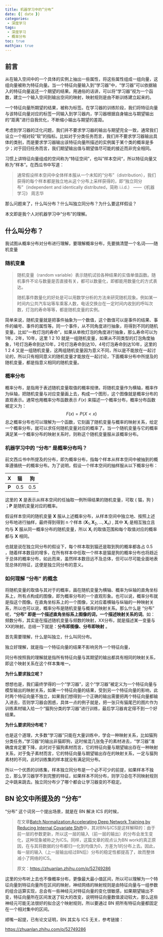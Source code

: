 ```yaml
---
title: 机器学习中的“分布”
date: {{ date }}
categories:
 - 深度学习
tags:
 - 深度学习
 - 概率分布
toc: true
mathjax: true
---
```


## 前言

从在输入空间中的一个具体的实例上抽出一些属性，将这些属性组成一组向量，这组向量被称为特征向量。当一个特征向量输入到“学习器”中，“学习器”可以依据输入的特征向量返还一个期望的结果。用通俗的话讲，可以将“学习器”视为一个函数，建立一个输入空间到输出空间的映射，映射规则是由不断训练建立起来的。

一个特征向量所期望的结果，被称为标签。在学习器的训练阶段，我们将特征向量与该特征向量对应的标签一同输入到学习器内，学习器根据自身输出与期望输出的“距离”进行自我优化，不断缩小输出与期望的差距。

考虑到学习器的泛化问题，我们并不要求学习器的输出与期望完全一致，通常我们设立一个相对较“软”的指标。比如对于分类任务而言，我们并不要求学习器输出具体的类别，而是要求学习器输出该特征向量所描述的实例属于某个类的概率是多少；对于回归任务而言，我们期望输出值与期望值尽可能的接近而非完全相同。

习惯上讲特征向量组成的空间称为“特征空间”，也叫”样本空间“，所以特征向量又称为“样本”。在西瓜书中写道：

> 通常假设样本空间中全体样本服从一个未知的“分布”（distribution），我们获得的每个样本都是独立地从这个分布上采样获得的，即“独立同分布”（independent and identically distributed，简称 i.i.d.） ——《机器学习》 周志华

那么问题来了，什么叫分布？什么叫独立同分布？为什么要这样假设？

本文即是我个人对机器学习中“分布”的理解。

## 什么叫分布？

我试图从概率分布对分布进行理解，要理解概率分布，先要搞清楚一个名词——随机变量

### 随机变量

> 随机变量（random variable）表示随机试验各种结果的实值单值函数。随机事件不论与数量是否直接有关，都可以数量化，即都能用数量化的方式表达。  
>
> 随机事件数量化的好处是可以用数学分析的方法来研究随机现象。例如某一时间内公共汽车站等车乘客人数，电话交换台在一定时间内收到的呼叫次数，灯泡的寿命等等，都是随机变量的实例。

简单来说，随机变量就是把事件抽象为一个数值，这个数值可以是事件的结果、事件的编号、事件的属性等。同一个事件，从不同角度进行抽象，将得到不同的随机变量。比如“一枚灯泡的寿命”，如果从单枚灯泡的角度进行抽象，那么寿命可以为 1年，2年，10年，这里 1 2 10 就是一组随机变量，如果从不同类型的灯泡角度抽象，1号灯泡寿命到达10年，2号灯泡寿命到达10，4号灯泡寿命到达10年，这里的 1 2 4 又是一组随机变量，这两组随机变量因为意义不同，所以是不能放在一起讨论的，所以只有相同意义的随机变量才能放在一起讨论，下面概率分布中所提及的随机变量，都是指意义相同的随机变量。

### 概率分布

概率分布，是指用于表述随机变量取值的概率规律。将随机变量作为横轴，概率作为纵轴，把随机变量与对应变量画上去，构成一个图形，这个图像就是概率分布的直观表示。通常也用概率分布函数表示 $F(x)$ 来描述一个概率分布，概率分布函数被定义为：
$$
F(x)=P\{X<x\}
$$
总之概率分布也可以理解为一个函数，它刻画了随机变量与概率的映射关系，给定一个概率分布，就可以求任何随机变量对应的概率了。当一个随机变量与它的概率满足某一个概率分布的映射关系时，则称这个随机变量服从该概率分布。

### 机器学习中的 “分布” 是概率分布吗？

前文西瓜书中所提及的分布，即为概率分布，指每个样本从样本空间中被抽到的概率遵循统一的概率分布。为了说明，假设一个样本空间的抽样服从以下概率分布：

| $\pmb X$ |  猫  |  狗  |
| :------: | :--: | :--: |
|  **P**   | 0.5  | 0.5  |

这里的 $\pmb X$ 是表示从样本空间的任抽取一例所得结果的随机变量，可取 { 猫，狗 } ；**P** 是随机变量对应的概率。

假设样本空间的随机变量  $\pmb X$ 服从上述概率分布，从样本空间中独立地、按照上述分布地进行抽样，最终得到得到 n 个样本 $(\pmb X_1,\pmb X_2,\dots,\pmb X_n)$ , 其中 $\pmb X_i$ 是相互独立且均与 $\pmb X$ 服从同一概率分布的随机变量，所以 $\pmb X_i$ 的取值范围和每个取值对应的概率都与 $\pmb X$ 相同。

也就是说在独立同分布的假设下，每个样本取到猫还是取到狗的概率都各占 0.5 ，随着样本数目的增多，在所有样本中任取一个样本是猫是狗的概率分布也将趋近于总体的概率分布，如此而来，虽然样本数目远不及总体，但可以尽可能全面地表现总体的特征，这便是独立同分布的意义。

### 如何理解 “分布” 的概念

将随机变量的取值与其对于的概率，画在随机变量为横轴、概率为纵轴的直角坐标系上，所有点构成的图像，即为概率分布的一个直观形象。也可以说，概率分布就是指这个图像。在直角坐标系上的一个图像，又对应着横轴与纵轴的一种映射关系，所以也可以说，概率分布是随机变量与概率的映射关系。那么什么是 “分布” 呢，**“分布” 即是一个描述直角坐标系上图像的词，一个描述映射关系的词**。如：频数分布，其实是在描述随机变量与频数的映射，XX分布，就是描述某一变量与XX的映射。总结一下就是：**分布即图像、分布即映射** 。

首先需要理解，什么是叫独立，什么叫同分布。

独立好理解，就是指一个特征向量的结果不影响另外一个特征向量，

同分布按照我的理解就是指所有特征向量与其期望的输出都具有相同的映射关系，即这个映射关系在这个样本集唯一。

**为什么要求独立呢？**

想想也是，我们最终学得的一个“学习器”，这个“学习器”被定义为一个特征向量与模型输出的映射关系，如果一个特征向量的结果，受到另一个特征向量的影响，此时两个特征向量不独立，如果我们想得到一个正确的输出需要把两个特征向量都输入进去，否则学习器会困惑，具体一点的例子就是，把一张只有猫尾巴的图片作为训练素材输入给一个“猫狗分类的学习器”进行训练，最后学习器肯定得不到一个好结果。

**为什么要求同分布呢？**

也是这个道理，大多数“学习器”只能在大量训练中，学会一种映射关系，比如猫狗分类任务，”学习器“的输出非猫即狗，这时候混几张兔子的素材进去，“学习器”准确度肯定要下降，此时对于猫狗素材而言，它的特征向量与期望输出存在一种映射关系，对于兔子素材而言，它的特征向量与期望输出存在的映射关系，一定与猫狗素材的不同，此时训练集的样本就没有满足同分布。

所以一个优质的训练集，样本独立同分布是一个必不可少的前提，如果样本不独立，那么学习器学不到完整的特征，如果样本不同分布，则学习会在不同映射规则之中跳来跳去。独立同分布少了哪个都会让学习器变的不稳定。

## BN 论文中所提及的 “分布”

“分布” 这个词另一个提出场景，就是在 BN 解决 ICS 的时候，

> 在文章[Batch Normalization:Accelerating Deep Network Training by Reducing Internal Covariate Shift](https://arxiv.org/abs/1502.03167)中，其对BN与ICS是这样解释的：由于前一层的参数更新，所以这一层的输入（前一层的输出）的分布会发生变化，这种现象被称之为ICS。同样，这篇文章的观点认为BN  work的真正原因，在与其将数据的分布都归一化到均值为0，方差为1的分布上去。因此，每一层的输入（上一层输出经过BN后）分布的稳定性都提高了，故而整体减小了网络的ICS。
>
> 原文：https://zhuanlan.zhihu.com/p/52749286

这里的分布听上去也不像概率分布，更像最大最小值区间，所以可以理解为一个特征向量到特征向量所在区间的映射，神经网络的映射规则是由特征向量与一组参数的组合运算实现，总会有一些神经元对特征向量的变化很敏感，如果期望输出不变，特征向量所在区间发送了较大的改变，说明特征向量数值波动较大，那么这些神经元可能无法很好的拟合这个映射规则，所以要通过 BN 把所有特征向量都固定在一个相对集中的区间。

顺嘴一起提，已有论文证明，BN 其实与 ICS 无关，参考链接：

https://zhuanlan.zhihu.com/p/52749286